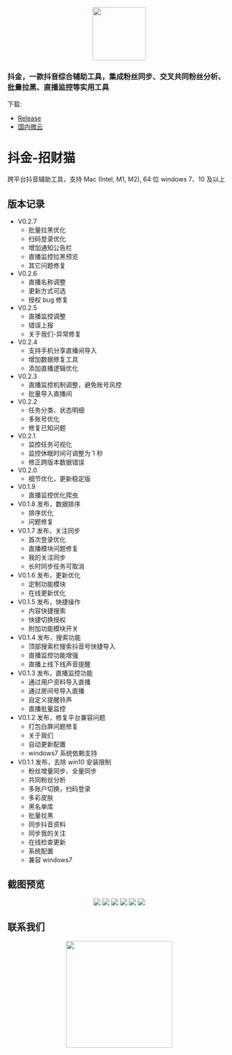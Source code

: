<p align="center" style="text-align: center">
<img src="assets/logo.png" width="120" height="120" />
</p>

### 抖金，一款抖音综合辅助工具，集成粉丝同步、交叉共同粉丝分析、批量拉黑、直播监控等实用工具

下载:

- [Release](https://github.com/falcolee/doujin/releases)
- [国内微云](https://share.weiyun.com/fkOKEygI)

# 抖金-招财猫

跨平台抖音辅助工具，支持 Mac (Intel, M1, M2), 64 位 windows 7、10 及以上

## 版本记录

- V0.2.7
  - 批量拉黑优化
  - 扫码登录优化
  - 增加通知公告栏
  - 直播监控拉黑预览
  - 其它问题修复
- V0.2.6
  - 直播名称调整
  - 更新方式可选
  - 授权 bug 修复
- V0.2.5
  - 直播监控调整
  - 错误上报
  - 关于我们-异常修复
- V0.2.4
  - 支持手机分享直播间导入
  - 增加数据修复工具
  - 添加直播逻辑优化
- V0.2.3
  - 直播监控机制调整，避免账号风控
  - 批量导入直播间
- V0.2.2
  - 任务分类、状态明细
  - 多账号优化
  - 修复已知问题
- V0.2.1
  - 监控任务可视化
  - 监控休眠时间可调整为 1 秒
  - 修正跨版本数据错误
- V0.2.0
  - 细节优化，更新稳定版
- V0.1.9
  - 直播监控优化爬虫
- V0.1.8 发布，数据排序
  - 排序优化
  - 问题修复
- V0.1.7 发布，关注同步
  - 首次登录优化
  - 直播模块问题修复
  - 我的关注同步
  - 长时同步任务可取消
- V0.1.6 发布，更新优化
  - 定制功能模块
  - 在线更新优化
- V0.1.5 发布，快捷操作
  - 内容快捷搜索
  - 快捷切换授权
  - 附加功能模块开关
- V0.1.4 发布，搜索功能
  - 顶部搜索栏搜索抖音号快捷导入
  - 直播监控功能增强
  - 直播上线下线声音提醒
- V0.1.3 发布，直播监控功能
  - 通过用户资料导入直播
  - 通过房间号导入直播
  - 自定义提醒铃声
  - 直播批量监控
- V0.1.2 发布，修复平台兼容问题
  - 打包白屏问题修复
  - 关于我们
  - 自动更新配置
  - windows7 系统依赖支持
- V0.1.1 发布，去除 win10 安装限制
  - 粉丝增量同步、全量同步
  - 共同粉丝分析
  - 多账户切换，扫码登录
  - 多彩皮肤
  - 黑名单库
  - 批量拉黑
  - 同步抖音资料
  - 同步我的关注
  - 在线检查更新
  - 系统配置
  - 兼容 windows7

## 截图预览

<p align="center" style="text-align: center">
<img src="assets/screenshot1.png" />
<img src="assets/screenshot2.png" />
<img src="assets/screenshot3.png" />
<img src="assets/screenshot4.png" />
<img src="assets/screenshot5.png" />
<img src="assets/screenshot6.png" />
</p>

## 联系我们

<p align="center" style="text-align: center">
<img src="assets/contact.jpg" width="240" />
</p>
